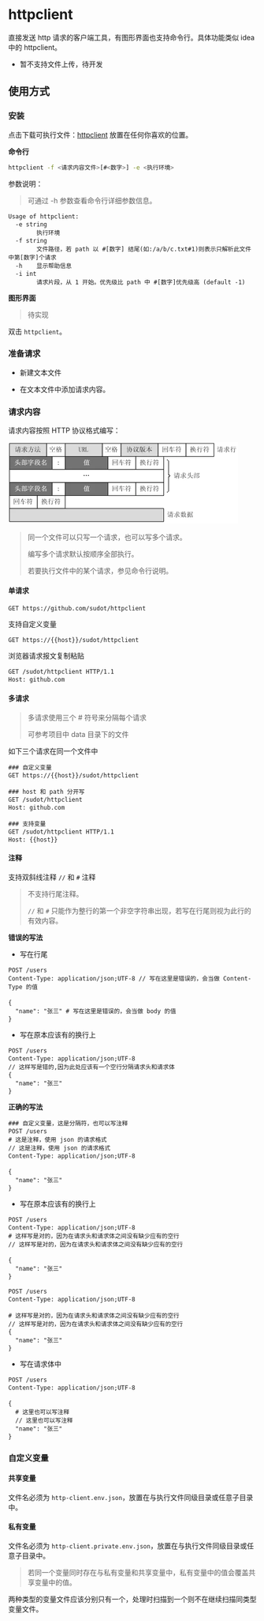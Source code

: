 httpclient
========
直接发送 http 请求的客户端工具，有图形界面也支持命令行。具体功能类似 idea 中的 httpclient。

- 暂不支持文件上传，待开发

## 使用方式

### 安装

点击下载可执行文件：[httpclient](https://github.com/sudot/httpclient/releases) 放置在任何你喜欢的位置。

**命令行**

```bash
httpclient -f <请求内容文件>[#<数字>] -e <执行环境>
```

参数说明：

> 可通过 -h 参数查看命令行详细参数信息。

```
Usage of httpclient:
  -e string
        执行环境
  -f string
        文件路径，若 path 以 #[数字] 结尾(如:/a/b/c.txt#1)则表示只解析此文件中第[数字]个请求
  -h    显示帮助信息
  -i int
        请求片段，从 1 开始。优先级比 path 中 #[数字]优先级高 (default -1)
```

**图形界面**

> 待实现

双击 `httpclient`。


### 准备请求

- 新建文本文件

- 在文本文件中添加请求内容。

### 请求内容

请求内容按照 HTTP 协议格式编写：

 ![img](README/http.png)

> 同一个文件可以只写一个请求，也可以写多个请求。
>
> 编写多个请求默认按顺序全部执行。
>
> 若要执行文件中的某个请求，参见命令行说明。

#### 单请求

```
GET https://github.com/sudot/httpclient
```

支持自定义变量

```
GET https://{{host}}/sudot/httpclient
```

浏览器请求报文复制粘贴

```
GET /sudot/httpclient HTTP/1.1
Host: github.com
```

#### 多请求

> 多请求使用三个 # 符号来分隔每个请求
>
> 可参考项目中 data 目录下的文件

如下三个请求在同一个文件中

```
### 自定义变量
GET https://{{host}}/sudot/httpclient

### host 和 path 分开写
GET /sudot/httpclient
Host: github.com

### 支持变量
GET /sudot/httpclient HTTP/1.1
Host: {{host}}
```

#### 注释

支持双斜线注释 `//` 和 `#` 注释

> 不支持行尾注释。
>
> `//` 和 `#` 只能作为整行的第一个非空字符串出现，若写在行尾则视为此行的有效内容。

**错误的写法**

- 写在行尾

```
POST /users
Content-Type: application/json;UTF-8 // 写在这里是错误的，会当做 Content-Type 的值

{
  "name": "张三" # 写在这里是错误的，会当做 body 的值
}
```

- 写在原本应该有的换行上

```
POST /users
Content-Type: application/json;UTF-8
// 这样写是错的,因为此处应该有一个空行分隔请求头和请求体
{
  "name": "张三"
}
```

**正确的写法**

```
### 自定义变量，这是分隔符，也可以写注释
POST /users
# 这是注释，使用 json 的请求格式
// 这是注释，使用 json 的请求格式
Content-Type: application/json;UTF-8

{
  "name": "张三"
}
```

- 写在原本应该有的换行上

```
POST /users
Content-Type: application/json;UTF-8
# 这样写是对的，因为在请求头和请求体之间没有缺少应有的空行
// 这样写是对的，因为在请求头和请求体之间没有缺少应有的空行

{
  "name": "张三"
}
```

```
POST /users
Content-Type: application/json;UTF-8

# 这样写是对的，因为在请求头和请求体之间没有缺少应有的空行
// 这样写是对的，因为在请求头和请求体之间没有缺少应有的空行
{
  "name": "张三"
}
```

- 写在请求体中

```
POST /users
Content-Type: application/json;UTF-8

{
  # 这里也可以写注释
  // 这里也可以写注释
  "name": "张三"
}
```

### 自定义变量

#### 共享变量

文件名必须为 `http-client.env.json`，放置在与执行文件同级目录或任意子目录中。

#### 私有变量

文件名必须为 `http-client.private.env.json`，放置在与执行文件同级目录或任意子目录中。

> 若同一个变量同时存在与私有变量和共享变量中，私有变量中的值会覆盖共享变量中的值。

两种类型的变量文件应该分别只有一个，处理时扫描到一个则不在继续扫描同类型变量文件。
